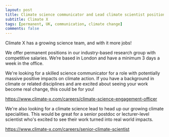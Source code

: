 ```yaml
---
layout: post
title: Climate science communicator and Lead climate scientist positions (London, UK)
subtitle: Climate X
tags: [permanent, UK, communication, climate change]
comments: false
---
```

Climate X has a growing science team, and with it more jobs! 

We offer permanent positions in our industry-based research group with competitive salaries. We’re based in London and have a minimum 3 days a week in the office.

We're looking for a skilled science communicator for a role with potentially massive positive impacts on climate action. If you have a background in climate or related disciplines and are excited about seeing your work become real change, this could be for you!

https://www.climate-x.com/careers/climate-science-engagement-officer

We're also looking for a climate science lead to head up our growing climate specialities. This would be great for a senior postdoc or lecturer-level scientist who's excited to see their work turned into real world impacts.

https://www.climate-x.com/careers/senior-climate-scientist

